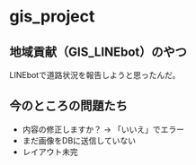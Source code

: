 # gis_project
## 地域貢献（GIS_LINEbot）のやつ

LINEbotで道路状況を報告しようと思ったんだ。

## 今のところの問題たち
- 内容の修正しますか？ -> 「いいえ」でエラー
- まだ画像をDBに送信していない
- レイアウト未完
